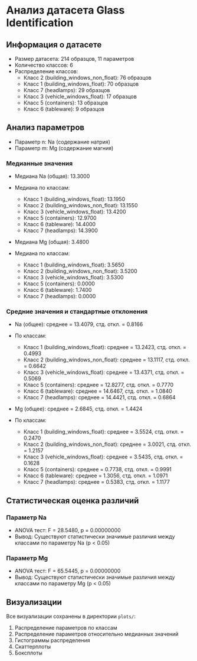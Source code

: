 # Анализ датасета Glass Identification

## Информация о датасете
* Размер датасета: 214 образцов, 11 параметров
* Количество классов: 6
* Распределение классов:
  - Класс 2 (building_windows_non_float): 76 образцов
  - Класс 1 (building_windows_float): 70 образцов
  - Класс 7 (headlamps): 29 образцов
  - Класс 3 (vehicle_windows_float): 17 образцов
  - Класс 5 (containers): 13 образцов
  - Класс 6 (tableware): 9 образцов

## Анализ параметров
* Параметр n: Na (содержание натрия)
* Параметр m: Mg (содержание магния)

### Медианные значения
* Медиана Na (общая): 13.3000
* Медиана по классам:
  - Класс 1 (building_windows_float): 13.1950
  - Класс 2 (building_windows_non_float): 13.1550
  - Класс 3 (vehicle_windows_float): 13.4200
  - Класс 5 (containers): 12.9700
  - Класс 6 (tableware): 14.4000
  - Класс 7 (headlamps): 14.3900

* Медиана Mg (общая): 3.4800
* Медиана по классам:
  - Класс 1 (building_windows_float): 3.5650
  - Класс 2 (building_windows_non_float): 3.5200
  - Класс 3 (vehicle_windows_float): 3.5300
  - Класс 5 (containers): 0.0000
  - Класс 6 (tableware): 1.7400
  - Класс 7 (headlamps): 0.0000

### Средние значения и стандартные отклонения
* Na (общее): среднее = 13.4079, стд. откл. = 0.8166
* По классам:
  - Класс 1 (building_windows_float): среднее = 13.2423, стд. откл. = 0.4993
  - Класс 2 (building_windows_non_float): среднее = 13.1117, стд. откл. = 0.6642
  - Класс 3 (vehicle_windows_float): среднее = 13.4371, стд. откл. = 0.5069
  - Класс 5 (containers): среднее = 12.8277, стд. откл. = 0.7770
  - Класс 6 (tableware): среднее = 14.6467, стд. откл. = 1.0840
  - Класс 7 (headlamps): среднее = 14.4421, стд. откл. = 0.6864

* Mg (общее): среднее = 2.6845, стд. откл. = 1.4424
* По классам:
  - Класс 1 (building_windows_float): среднее = 3.5524, стд. откл. = 0.2470
  - Класс 2 (building_windows_non_float): среднее = 3.0021, стд. откл. = 1.2157
  - Класс 3 (vehicle_windows_float): среднее = 3.5435, стд. откл. = 0.1628
  - Класс 5 (containers): среднее = 0.7738, стд. откл. = 0.9991
  - Класс 6 (tableware): среднее = 1.3056, стд. откл. = 1.0971
  - Класс 7 (headlamps): среднее = 0.5383, стд. откл. = 1.1177

## Статистическая оценка различий
### Параметр Na
* ANOVA тест: F = 28.5480, p = 0.00000000
* Вывод: Существуют статистически значимые различия между классами по параметру Na (p < 0.05)

### Параметр Mg
* ANOVA тест: F = 65.5445, p = 0.00000000
* Вывод: Существуют статистически значимые различия между классами по параметру Mg (p < 0.05)

## Визуализации
Все визуализации сохранены в директории `plots/`:
1. Распределение параметров по классам
2. Распределение параметров относительно медианных значений
3. Гистограммы распределения
4. Скаттерплоты
5. Боксплоты
